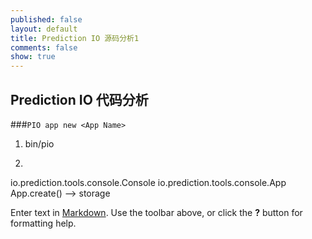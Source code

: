 ```yaml
---
published: false
layout: default
title: Prediction IO 源码分析1
comments: false
show: true
---
```


## Prediction IO 代码分析

###`PIO app new <App Name>`

1. bin/pio

2.

io.prediction.tools.console.Console
io.prediction.tools.console.App
App.create()
--> storage

Enter text in [Markdown](http://daringfireball.net/projects/markdown/). Use the toolbar above, or click the **?** button for formatting help.
